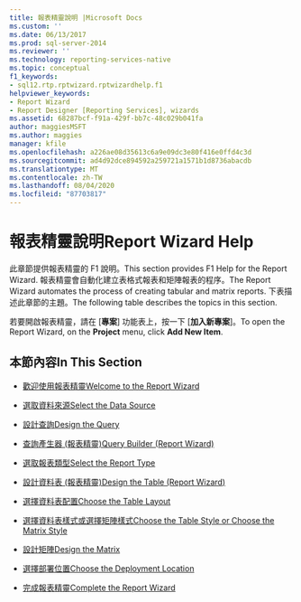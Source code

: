 ```yaml
---
title: 報表精靈說明 |Microsoft Docs
ms.custom: ''
ms.date: 06/13/2017
ms.prod: sql-server-2014
ms.reviewer: ''
ms.technology: reporting-services-native
ms.topic: conceptual
f1_keywords:
- sql12.rtp.rptwizard.rptwizardhelp.f1
helpviewer_keywords:
- Report Wizard
- Report Designer [Reporting Services], wizards
ms.assetid: 68287bcf-f91a-429f-bb7c-48c029b041fa
author: maggiesMSFT
ms.author: maggies
manager: kfile
ms.openlocfilehash: a226ae08d35613c6a9e09dc3e80f416e0ffd4c3d
ms.sourcegitcommit: ad4d92dce894592a259721a1571b1d8736abacdb
ms.translationtype: MT
ms.contentlocale: zh-TW
ms.lasthandoff: 08/04/2020
ms.locfileid: "87703817"
---
```

# <a name="report-wizard-help"></a><span data-ttu-id="f31c2-102">報表精靈說明</span><span class="sxs-lookup"><span data-stu-id="f31c2-102">Report Wizard Help</span></span>
  <span data-ttu-id="f31c2-103">此章節提供報表精靈的 F1 說明。</span><span class="sxs-lookup"><span data-stu-id="f31c2-103">This section provides F1 Help for the Report Wizard.</span></span> <span data-ttu-id="f31c2-104">報表精靈會自動化建立表格式報表和矩陣報表的程序。</span><span class="sxs-lookup"><span data-stu-id="f31c2-104">The Report Wizard automates the process of creating tabular and matrix reports.</span></span> <span data-ttu-id="f31c2-105">下表描述此章節的主題。</span><span class="sxs-lookup"><span data-stu-id="f31c2-105">The following table describes the topics in this section.</span></span>  
  
 <span data-ttu-id="f31c2-106">若要開啟報表精靈，請在 [**專案**] 功能表上，按一下 [**加入新專案**]。</span><span class="sxs-lookup"><span data-stu-id="f31c2-106">To open the Report Wizard, on the **Project** menu, click **Add New Item**.</span></span>  
  
## <a name="in-this-section"></a><span data-ttu-id="f31c2-107">本節內容</span><span class="sxs-lookup"><span data-stu-id="f31c2-107">In This Section</span></span>  
  
-   [<span data-ttu-id="f31c2-108">歡迎使用報表精靈</span><span class="sxs-lookup"><span data-stu-id="f31c2-108">Welcome to the Report Wizard</span></span>](../../2014/reporting-services/welcome-to-the-report-wizard.md)  
  
-   [<span data-ttu-id="f31c2-109">選取資料來源</span><span class="sxs-lookup"><span data-stu-id="f31c2-109">Select the Data Source</span></span>](../../2014/reporting-services/select-the-data-source.md)  
  
-   [<span data-ttu-id="f31c2-110">設計查詢</span><span class="sxs-lookup"><span data-stu-id="f31c2-110">Design the Query</span></span>](../../2014/reporting-services/design-the-query.md)  
  
-   [<span data-ttu-id="f31c2-111">查詢產生器 &#40;報表精靈&#41;</span><span class="sxs-lookup"><span data-stu-id="f31c2-111">Query Builder &#40;Report Wizard&#41;</span></span>](../../2014/reporting-services/query-builder-report-wizard.md)  
  
-   [<span data-ttu-id="f31c2-112">選取報表類型</span><span class="sxs-lookup"><span data-stu-id="f31c2-112">Select the Report Type</span></span>](../../2014/reporting-services/select-the-report-type.md)  
  
-   [<span data-ttu-id="f31c2-113">設計資料表 &#40;報表精靈&#41;</span><span class="sxs-lookup"><span data-stu-id="f31c2-113">Design the Table &#40;Report Wizard&#41;</span></span>](../../2014/reporting-services/design-the-table-report-wizard.md)  
  
-   [<span data-ttu-id="f31c2-114">選擇資料表配置</span><span class="sxs-lookup"><span data-stu-id="f31c2-114">Choose the Table Layout</span></span>](../../2014/reporting-services/choose-the-table-layout.md)  
  
-   [<span data-ttu-id="f31c2-115">選擇資料表樣式或選擇矩陣樣式</span><span class="sxs-lookup"><span data-stu-id="f31c2-115">Choose the Table Style or Choose the Matrix Style</span></span>](../../2014/reporting-services/choose-the-table-style-or-choose-the-matrix-style.md)  
  
-   [<span data-ttu-id="f31c2-116">設計矩陣</span><span class="sxs-lookup"><span data-stu-id="f31c2-116">Design the Matrix</span></span>](../../2014/reporting-services/design-the-matrix.md)  
  
-   [<span data-ttu-id="f31c2-117">選擇部署位置</span><span class="sxs-lookup"><span data-stu-id="f31c2-117">Choose the Deployment Location</span></span>](../../2014/reporting-services/choose-the-deployment-location.md)  
  
-   [<span data-ttu-id="f31c2-118">完成報表精靈</span><span class="sxs-lookup"><span data-stu-id="f31c2-118">Complete the Report Wizard</span></span>](../../2014/reporting-services/complete-the-report-wizard.md)  
  
  
